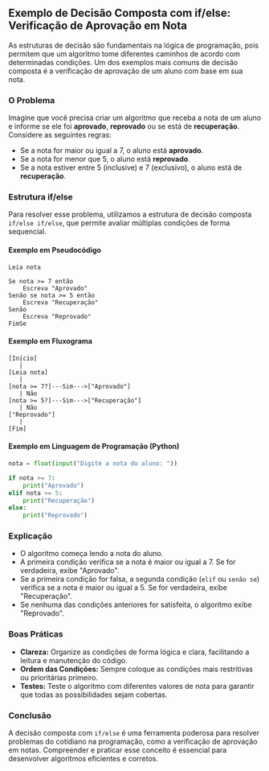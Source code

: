 
## Exemplo de Decisão Composta com if/else: Verificação de Aprovação em Nota

As estruturas de decisão são fundamentais na lógica de programação, pois permitem que um algoritmo tome diferentes caminhos de acordo com determinadas condições. Um dos exemplos mais comuns de decisão composta é a verificação de aprovação de um aluno com base em sua nota.

### O Problema

Imagine que você precisa criar um algoritmo que receba a nota de um aluno e informe se ele foi **aprovado**, **reprovado** ou se está de **recuperação**. Considere as seguintes regras:

- Se a nota for maior ou igual a 7, o aluno está **aprovado**.
- Se a nota for menor que 5, o aluno está **reprovado**.
- Se a nota estiver entre 5 (inclusive) e 7 (exclusivo), o aluno está de **recuperação**.

### Estrutura if/else

Para resolver esse problema, utilizamos a estrutura de decisão composta `if/else if/else`, que permite avaliar múltiplas condições de forma sequencial.

#### Exemplo em Pseudocódigo

```pseudocode
Leia nota

Se nota >= 7 então
    Escreva "Aprovado"
Senão se nota >= 5 então
    Escreva "Recuperação"
Senão
    Escreva "Reprovado"
FimSe
```

#### Exemplo em Fluxograma

```plaintext
[Início]
   |
[Leia nota]
   |
[nota >= 7?]---Sim--->["Aprovado"]
   | Não
[nota >= 5?]---Sim--->["Recuperação"]
   | Não
["Reprovado"]
   |
[Fim]
```

#### Exemplo em Linguagem de Programação (Python)

```python
nota = float(input("Digite a nota do aluno: "))

if nota >= 7:
    print("Aprovado")
elif nota >= 5:
    print("Recuperação")
else:
    print("Reprovado")
```

### Explicação

- O algoritmo começa lendo a nota do aluno.
- A primeira condição verifica se a nota é maior ou igual a 7. Se for verdadeira, exibe "Aprovado".
- Se a primeira condição for falsa, a segunda condição (`elif` ou `senão se`) verifica se a nota é maior ou igual a 5. Se for verdadeira, exibe "Recuperação".
- Se nenhuma das condições anteriores for satisfeita, o algoritmo exibe "Reprovado".

### Boas Práticas

- **Clareza:** Organize as condições de forma lógica e clara, facilitando a leitura e manutenção do código.
- **Ordem das Condições:** Sempre coloque as condições mais restritivas ou prioritárias primeiro.
- **Testes:** Teste o algoritmo com diferentes valores de nota para garantir que todas as possibilidades sejam cobertas.

### Conclusão

A decisão composta com `if/else` é uma ferramenta poderosa para resolver problemas do cotidiano na programação, como a verificação de aprovação em notas. Compreender e praticar esse conceito é essencial para desenvolver algoritmos eficientes e corretos.
```
